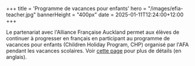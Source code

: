 +++
title = 'Programme de vacances pour enfants'
hero = "/images/efia-teacher.jpg"
bannerHeight = "400px"
date = 2025-01-11T12:24:00+12:00
+++

Le partenariat avec l'Alliance Française Auckland permet aux élèves de continuer à progresser en français en participant au programme de vacances pour enfants (Children Holiday Program, CHP) organisé par l'AFA pendant les vacances scolaires. Voir [cette page](https://www.alliance-francaise.co.nz/learn-french/kids-and-teenagers/children-holiday-program/) pour plus de détails (en anglais).
